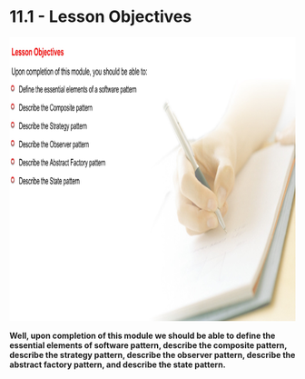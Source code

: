 # 11.1 - Lesson Objectives

<img src="/images/11_01_01.jpg" width="800" height="500">

**Well, upon completion of this module we should be able to define the essential elements of software pattern, describe the composite pattern, describe the strategy pattern, describe the observer pattern, describe the abstract factory pattern, and describe the state pattern.**